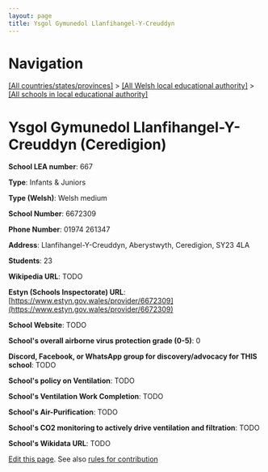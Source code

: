 ```yaml
---
layout: page
title: Ysgol Gymunedol Llanfihangel-Y-Creuddyn
---
```

# Navigation

[[All countries/states/provinces]](../../..) > [[All Welsh local educational authority]](../..) > [[All schools in local educational authority]](..)

# Ysgol Gymunedol Llanfihangel-Y-Creuddyn (Ceredigion)

**School LEA number**: 667

**Type**: Infants & Juniors

**Type (Welsh)**: Welsh medium

**School Number**: 6672309

**Phone Number**: 01974 261347

**Address**: Llanfihangel-Y-Creuddyn, Aberystwyth, Ceredigion, SY23 4LA

**Students**: 23

**Wikipedia URL**: TODO

**Estyn (Schools Inspectorate) URL**: [https://www.estyn.gov.wales/provider/6672309](https://www.estyn.gov.wales/provider/6672309)

**School Website**: TODO

**School's overall airborne virus protection grade (0-5)**: 0

**Discord, Facebook, or WhatsApp group for discovery/advocacy for THIS school**: TODO

**School's policy on Ventilation**: TODO

**School's Ventilation Work Completion**: TODO

**School's Air-Purification**: TODO

**School's CO2 monitoring to actively drive ventilation and filtration**: TODO

**School's Wikidata URL**: TODO




[Edit this page](https://github.com/VentilationProject/Wales/edit/prif/./Ceredigion/Ysgol_Gymunedol_Llanfihangel-Y-Creuddyn.md). See also [rules for contribution](../../../contribution-rules/)